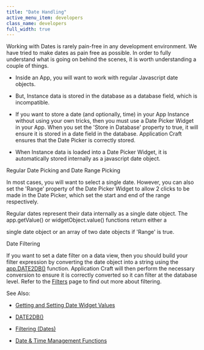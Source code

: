 ```yaml
---
title: "Date Handling"
active_menu_item: developers
class_name: developers
full_width: true
---
```



Working with Dates is rarely pain-free in any development environment. We have tried to make dates as pain free as possible. In order to fully understand what is going on behind the scenes, it is worth understanding a couple of things.

 - Inside an App, you will want to work with regular Javascript date objects.

 - But, Instance data is stored in the database as a database field, which is incompatible.

 - If you want to store a date (and optionally, time) in your App Instance without using your own tricks, then you must use a Date Picker Widget in your App. When you set the 'Store in Database' property to true, it will ensure it is stored in a date field in the database. Application Craft ensures that the Date Picker is correctly stored.

 - When Instance data is loaded into a Date Picker Widget, it is automatically stored internally as a javascript date object.

Regular Date Picking and Date Range Picking

In most cases, you will want to select a single date. However, you can also set the 'Range' property of the Date Picker Widget to allow 2 clicks to be made in the Date Picker, which set the start and end of the range respectively.

Regular dates represent their data internally as a single date object. The app.getValue() or widgetObject.value() functions return either a

single date object or an array of two date objects if 'Range' is true.

Date Filtering

If you want to set a date filter on a data view, then you should build your filter expression by converting the date object into a string using the [app.DATE2DB()](../../../client-api/conversion-functions/date2db.htm) function. Application Craft will then perform the necessary conversion to ensure it is correctly converted so it can filter at the database level. Refer to the [Filters](../../../client-api/data-view-functions/modifying-data-widgets-with-scripts/filters.htm) page to find out more about filtering.

See Also:

 - [Getting and Setting Date Widget Values](../widget-reading-writing/widget-values-reading-writing-user-entered-data/dates.htm)

 - [DATE2DB()](../../../client-api/conversion-functions/date2db.htm)

 - [Filtering (Dates)](../../../client-api/data-view-functions/modifying-data-widgets-with-scripts/filters.htm)

 - [Date & Time Management Functions](../../../client-api/date-time-management-functions/index.htm)

